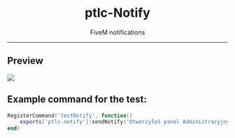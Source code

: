 <h1 align="center">ptlc-Notify</h1>

<p align="center">FiveM notifications</p>

<hr>

<h2>Preview</h2>

<img src="https://github.com/user-attachments/assets/9fc87776-f458-4134-8c6e-b4ad3f000b66">

<h2>Example command for the test:</h2>

```lua
RegisterCommand('testNotify', function()
    exports['ptlc-notify']:sendNotify('Otworzyłeś panel Administracyjny')
end)
```



